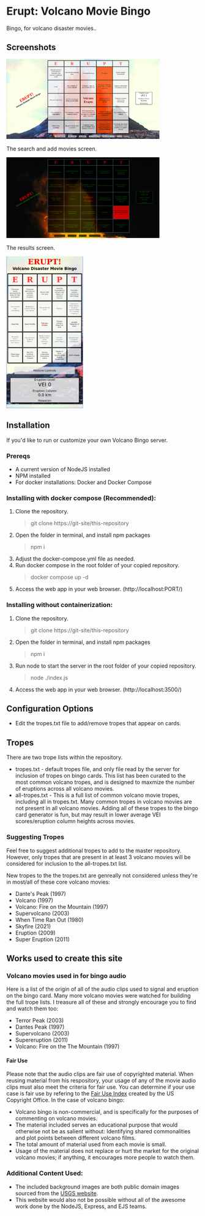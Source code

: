# Erupt: Volcano Movie Bingo
Bingo, for volcano disaster movies..

## Screenshots

<img src="screenshots/light-mode.png" alt="Light Mode Screen Shoot" width="400"/>

The search and add movies screen.

<img src="screenshots/dark-mode.png" alt="Dark mode screen shot" width="400"/>

The results screen.  

<img src="screenshots/mobile.png" alt="Mobile browser screen shot" width="200"/>

## Installation

If you'd like to run or customize your own Volcano Bingo server.

### Prereqs
- A current version of NodeJS installed
- NPM installed
- For docker installations: Docker and Docker Compose


### Installing with docker compose (Recommended):
1. Clone the repository.
    > git clone https://git-site/this-repository
2. Open the folder in terminal, and install npm packages
    > npm i
3. Adjust the docker-compose.yml file as needed.
4. Run docker compose in the root folder of your copied repository.
    > docker compose up -d
5. Access the web app in your web browser. (http://localhost:PORT/)

### Installing without containerization:
1. Clone the repository.
    > git clone https://git-site/this-repository
2. Open the folder in terminal, and install npm packages
    > npm i
3. Run node to start the server in the root folder of your copied repository.
    > node ./index.js
4. Access the web app in your web browser. (http://localhost:3500/)

## Configuration Options
- Edit the tropes.txt file to add/remove tropes that appear on cards.

## Tropes
There are two trope lists within the repository.
- tropes.txt - default tropes file, and only file read by the server for inclusion of tropes on bingo cards. This list has been curated to the most common volcano tropes, and is designed to maxmize the number of eruptions across all volcano movies.
- all-tropes.txt - This is a full list of common volcano movie tropes, including all in tropes.txt. Many common tropes in volcano movies are not present in all volcano movies. Adding all of these tropes to the bingo card generator is fun, but may result in lower average VEI scores/eruption column heights across movies.

### Suggesting Tropes
Feel free to suggest additional tropes to add to the master repository. However, only tropes that are present in at least 3 volcano movies will be considered for inclusion to the all-tropes.txt list. 

New tropes to the the tropes.txt are genreally not considered unless they're in most/all of these core volcano movies:
- Dante's Peak (1997)
- Volcano (1997)
- Volcano: Fire on the Mountain (1997)
- Supervolcano (2003)
- When Time Ran Out (1980)
- Skyfire (2021)
- Eruption (2009)
- Super Eruption (2011)

## Works used to create this site

### Volcano movies used in for bingo audio
Here is a list of the origin of all of the audio clips used to signal and eruption on the bingo card. Many more volcano movies were watched for building the full trope lists. I treasure all of these and strongly encourage you to find and watch them too:
- Terror Peak (2003)
- Dantes Peak (1997)
- Supervolcano (2003)
- Supereruption (2011)
- Volcano: Fire on the The Mountain (1997)

#### Fair Use
Please note that the audio clips are fair use of copyrighted material. When reusing material from his respository, your usage of any of the movie audio clips must also meet the criteria for fair use. You can determine if your use case is fair use by refering to the [Fair Use Index](https://www.copyright.gov/fair-use/index.html) created by the US Copyright Office. In the case of volcano bingo:

* Volcano bingo is non-commercial, and is specifically for the purposes of commenting on volcano movies.
* The material included serves an educational purpose that would otherwise not be as salient without: Identifying shared commonalities and plot points between different volcano films.
* The total amount of material used from each movie is small.
* Usage of the material does not replace or hurt the market for the original volcano movies; if anything, it encourages more people to watch them.

### Additional Content Used:
- The included background images are both public domain images sourced from the [USGS website](https://usgs.gov).
- This website would also not be possible without all of the awesome work done by the NodeJS, Express, and EJS teams.